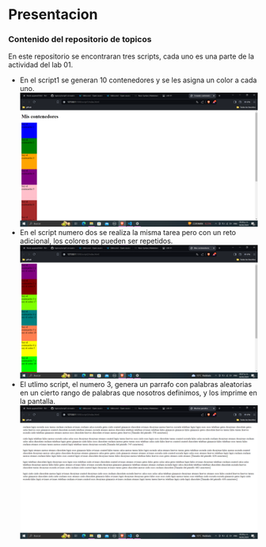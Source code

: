 # Presentacion
### Contenido del repositorio de topicos
En este repositorio se encontraran tres scripts, cada uno es una parte de la actividad del lab 01.
- En el script1 se generan 10 contenedores y se les asigna un color a cada uno.
![](imagenes/script1.png)
- En el script numero dos se realiza la misma tarea pero con un reto adicional, los colores no pueden ser repetidos.
![](imagenes/script2.png)
- El utlimo script, el numero 3, genera un parrafo con palabras aleatorias en un cierto rango de palabras que nosotros definimos, y los imprime en la pantalla.
![](imagenes/script3.png)